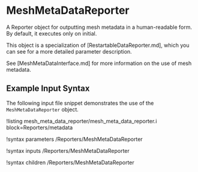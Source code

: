 # MeshMetaDataReporter

A Reporter object for outputting mesh metadata in a human-readable form. By default, it executes only on initial.

This object is a specialization of [RestartableDataReporter.md], which you can see for a more detailed parameter description.

See [MeshMetaDataInterface.md] for more information on the use of mesh metadata.

## Example Input Syntax

The following input file snippet demonstrates the use of the `MeshMetaDataReporter` object.

!listing mesh_meta_data_reporter/mesh_meta_data_reporter.i block=Reporters/metadata

!syntax parameters /Reporters/MeshMetaDataReporter

!syntax inputs /Reporters/MeshMetaDataReporter

!syntax children /Reporters/MeshMetaDataReporter
